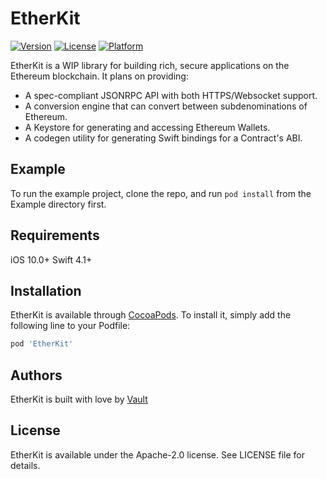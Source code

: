 # EtherKit

[![Version](https://img.shields.io/cocoapods/v/EtherKit.svg?style=flat)](http://cocoapods.org/pods/EtherKit)
[![License](https://img.shields.io/cocoapods/l/EtherKit.svg?style=flat)](http://cocoapods.org/pods/EtherKit)
[![Platform](https://img.shields.io/cocoapods/p/EtherKit.svg?style=flat)](http://cocoapods.org/pods/EtherKit)

EtherKit is a WIP library for building rich, secure applications on the Ethereum blockchain.  It plans on providing:

 * A spec-compliant JSONRPC API with both HTTPS/Websocket support.
 * A conversion engine that can convert between subdenominations of Ethereum.
 * A Keystore for generating and accessing Ethereum Wallets.
 * A codegen utility for generating Swift bindings for a Contract's ABI.

## Example

To run the example project, clone the repo, and run `pod install` from the Example directory first.

## Requirements

iOS 10.0+
Swift 4.1+

## Installation

EtherKit is available through [CocoaPods](http://cocoapods.org). To install
it, simply add the following line to your Podfile:

```ruby
pod 'EtherKit'
```

## Authors

EtherKit is built with love by [Vault](https://vault.io)

## License

EtherKit is available under the Apache-2.0 license.  See LICENSE file for details.
